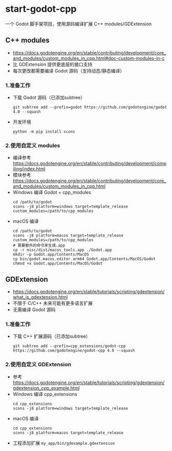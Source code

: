 # start-godot-cpp
一个 Godot 脚手架项目，使用源码编译扩展 C++ modules/GDExtension


## C++ modules
- https://docs.godotengine.org/en/stable/contributing/development/core_and_modules/custom_modules_in_cpp.html#doc-custom-modules-in-c
- 比 GDExtension 提供更底层的接口支持
- 每次更改都需要编译 Godot 源码（支持动态/静态编译）

### 1.准备工作
- 下载 Godot 源码（已添加subtree）
  ```
  git subtree add --prefix=godot https://github.com/godotengine/godot 4.0 --squash
  ```
- 开发环境 
  ```
  python -m pip install scons
  ```

### 2.使用自定义 modules
- 编译参考 https://docs.godotengine.org/en/stable/contributing/development/compiling/index.html
- 模块参考 https://docs.godotengine.org/en/stable/contributing/development/core_and_modules/custom_modules_in_cpp.html
- Windows 编译 Godot + cpp_modules
  ```
  cd /path/to/godot
  scons -j8 platform=windows target=template_release custom_modules=/path/to/cpp_modules
  ```
- macOS 编译
  ```
  cd /path/to/godot
  scons -j8 platform=macos target=template_release custom_modules=/path/to/cpp_modules
  # 需要额外的命令来生成.app
  cp -r misc/dist/macos_tools.app ./Godot.app
  mkdir -p Godot.app/Contents/MacOS
  cp bin/godot.macos.editor.arm64 Godot.app/Contents/MacOS/Godot
  chmod +x Godot.app/Contents/MacOS/Godot
  ```

## GDExtension
- https://docs.godotengine.org/en/stable/tutorials/scripting/gdextension/what_is_gdextension.html
- 不限于 C/C++ 未来可能有更多语言扩展
- 无需编译 Godot 源码

### 1.准备工作
- 下载 C++ 扩展源码（已添加subtree）
  ```
  git subtree add --prefix=cpp_extensions/godot-cpp https://github.com/godotengine/godot-cpp 4.0 --squash
  ```

### 2.使用自定义 GDExtension
- 参考 https://docs.godotengine.org/en/stable/tutorials/scripting/gdextension/gdextension_cpp_example.html
- Windows 编译 cpp_extensions 
  ```
  cd cpp_extensions
  scons -j8 platform=windows target=template_release
  ```
- macOS 编译
  ```
  cd cpp_extensions
  scons -j8 platform=macos target=template_release
  ```
- 工程添加扩展 `my_app/bin/gdexample.gdextension`
